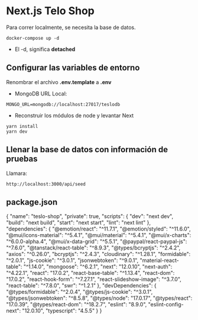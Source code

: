 # Next.js Telo Shop
Para correr localmente, se necesita la base de datos.
```
docker-compose up -d
```

* El -d, significa __detached__



## Configurar las variables de entorno
Renombrar el archivo __.env.template__ a __.env__
* MongoDB URL Local:
```
MONGO_URL=mongodb://localhost:27017/teslodb
```

* Reconstruir los módulos de node y levantar Next
```
yarn install
yarn dev
```


## Llenar la base de datos con información de pruebas

Llamara:
```
http://localhost:3000/api/seed
```

## package.json
{
  "name": "teslo-shop",
  "private": true,
  "scripts": {
    "dev": "next dev",
    "build": "next build",
    "start": "next start",
    "lint": "next lint"
  },
  "dependencies": {
    "@emotion/react": "^11.7.1",
    "@emotion/styled": "^11.6.0",
    "@mui/icons-material": "^5.4.1",
    "@mui/material": "^5.4.1",
    "@mui/x-charts": "^6.0.0-alpha.4",
    "@mui/x-data-grid": "^5.5.1",
    "@paypal/react-paypal-js": "^7.6.0",
    "@tanstack/react-table": "^8.9.3",
    "@types/bcryptjs": "^2.4.2",
    "axios": "^0.26.0",
    "bcryptjs": "^2.4.3",
    "cloudinary": "^1.28.1",
    "formidable": "^2.0.1",
    "js-cookie": "^3.0.1",
    "jsonwebtoken": "^9.0.1",
    "material-react-table": "^1.14.0",
    "mongoose": "^6.2.1",
    "next": "12.0.10",
    "next-auth": "^4.22.1",
    "react": "17.0.2",
    "react-base-table": "^1.13.4",
    "react-dom": "17.0.2",
    "react-hook-form": "^7.27.1",
    "react-slideshow-image": "^3.7.0",
    "react-table": "^7.8.0",
    "swr": "^1.2.1"
  },
  "devDependencies": {
    "@types/formidable": "^2.0.4",
    "@types/js-cookie": "^3.0.1",
    "@types/jsonwebtoken": "^8.5.8",
    "@types/node": "17.0.17",
    "@types/react": "17.0.39",
    "@types/react-dom": "^18.2.7",
    "eslint": "8.9.0",
    "eslint-config-next": "12.0.10",
    "typescript": "4.5.5"
  }
}
